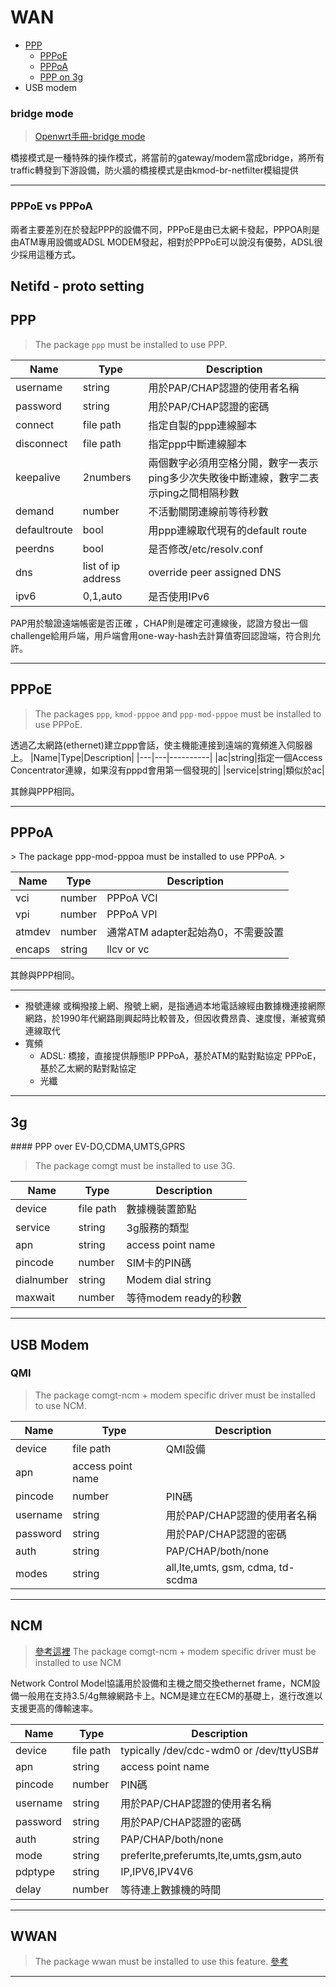 

# WAN

+ [PPP](#ppp)
	- [PPPoE](#pppoe)
	- [PPPoA](#pppoa)
	- [PPP on 3g](#3g)
+ USB modem

### bridge mode

>[Openwrt手冊-bridge mode](https://openwrt.org/docs/guide-user/network/wan/bridge-mode)

橋接模式是一種特殊的操作模式，將當前的gateway/modem當成bridge，將所有traffic轉發到下游設備，防火牆的橋接模式是由kmod-br-netfilter模組提供

-----------------------------

### PPPoE vs PPPoA
兩者主要差別在於發起PPP的設備不同，PPPoE是由已太網卡發起，PPPOA則是由ATM專用設備或ADSL MODEM發起，相對於PPPoE可以說沒有優勢，ADSL很少採用這種方式。

## Netifd - proto setting
<h2 id="ppp">PPP</h2>

> The package `ppp` must be installed to use PPP.

|Name|Type|Description|
|---|---|----------|
|username|string|用於PAP/CHAP認證的使用者名稱|
|password|string|用於PAP/CHAP認證的密碼|
|connect|file path|指定自製的ppp連線腳本|
|disconnect|file path|指定ppp中斷連線腳本|
|keepalive|2numbers|兩個數字必須用空格分開，數字一表示ping多少次失敗後中斷連線，數字二表示ping之間相隔秒數|
|demand|number|不活動關閉連線前等待秒數|
|defaultroute|bool|用ppp連線取代現有的default route|
|peerdns|bool|是否修改/etc/resolv.conf|
|dns|list of ip address|override peer assigned DNS|
|ipv6|0,1,auto|是否使用IPv6|

PAP用於驗證遠端帳密是否正確 ，CHAP則是確定可連線後，認證方發出一個challenge給用戶端，用戶端會用one-way-hash去計算值寄回認證端，符合則允許。

--------------------------

<h2 id="pppoe">PPPoE</h2>

> The packages `ppp`, `kmod-pppoe` and `ppp-mod-pppoe` must be installed to use PPPoE.

透過乙太網路(ethernet)建立ppp會話，使主機能連接到遠端的寬頻進入伺服器上。
|Name|Type|Description|
|---|---|----------|
|ac|string|指定一個Access Concentrator連線，如果沒有pppd會用第一個發現的|
|service|string|類似於ac|

其餘與PPP相同。

------------
<h2 id="pppoa">PPPoA</h2>
> The package ppp-mod-pppoa must be installed to use PPPoA.
> 

|Name|Type|Description|
|---|---|----------|
|vci|number|PPPoA VCI|
|vpi|number|PPPoA VPI|
|atmdev|number|通常ATM adapter起始為0，不需要設置|
|encaps|string|llcv or vc|

其餘與PPP相同。

----------------------
+ 撥號連線
	或稱撥接上網、撥號上網，是指通過本地電話線經由數據機連接網際網路，於1990年代網路剛興起時比較普及，但因收費昂貴、速度慢，漸被寬頻連線取代
+ 寬頻
	- ADSL:
        橋接，直接提供靜態IP
        PPPoA，基於ATM的點對點協定
        PPPoE，基於乙太網的點對點協定
	- 光纖

--------------------

<h2 id="3g">3g</h2>
#### PPP over EV-DO,CDMA,UMTS,GPRS

> The package comgt must be installed to use 3G.
> 

|Name|Type|Description|
|---|---|----------|
|device|file path|數據機裝置節點|
|service|string|3g服務的類型|
|apn|string|access point name|
|pincode|number|SIM卡的PIN碼|
|dialnumber|string|Modem dial string|
|maxwait|number|等待modem ready的秒數|

----------------
## USB Modem

### QMI

> The package comgt-ncm + modem specific driver must be installed to use NCM.
> 

|Name|Type|Description|
|---|---|----------|
|device|file path|QMI設備|
|apn|access point name|
|pincode|number|PIN碼|
|username|string|用於PAP/CHAP認證的使用者名稱|
|password|string|用於PAP/CHAP認證的密碼|
|auth|string|PAP/CHAP/both/none|
|modes|string|all,lte,umts, gsm, cdma, td-scdma|

-----------------------------

## NCM
> [參考這裡](https://wowothink.com/588ebc22/)
> The package comgt-ncm + modem specific driver must be installed to use NCM

Network Control Model協議用於設備和主機之間交換ethernet frame，NCM設備一般用在支持3.5/4g無線網路卡上。NCM是建立在ECM的基礎上，進行改進以支援更高的傳輸速率。

|Name|Type|Description|
|---|---|----------|
|device|file path| typically /dev/cdc-wdm0 or /dev/ttyUSB#|
|apn|string|access point name|
|pincode|number|PIN碼|
|username|string|用於PAP/CHAP認證的使用者名稱|
|password|string|用於PAP/CHAP認證的密碼|
|auth|string|PAP/CHAP/both/none|
|mode|string|preferlte,preferumts,lte,umts,gsm,auto|
|pdptype|string|IP,IPV6,IPV4V6|
|delay|number|等待連上數據機的時間|

----------------------------------

## WWAN
>  The package wwan must be installed to use this feature. 
>  [參考](https://www.rohm.com.tw/electronics-basics/wireless/wireless_what1)
>  

-------------------------------



